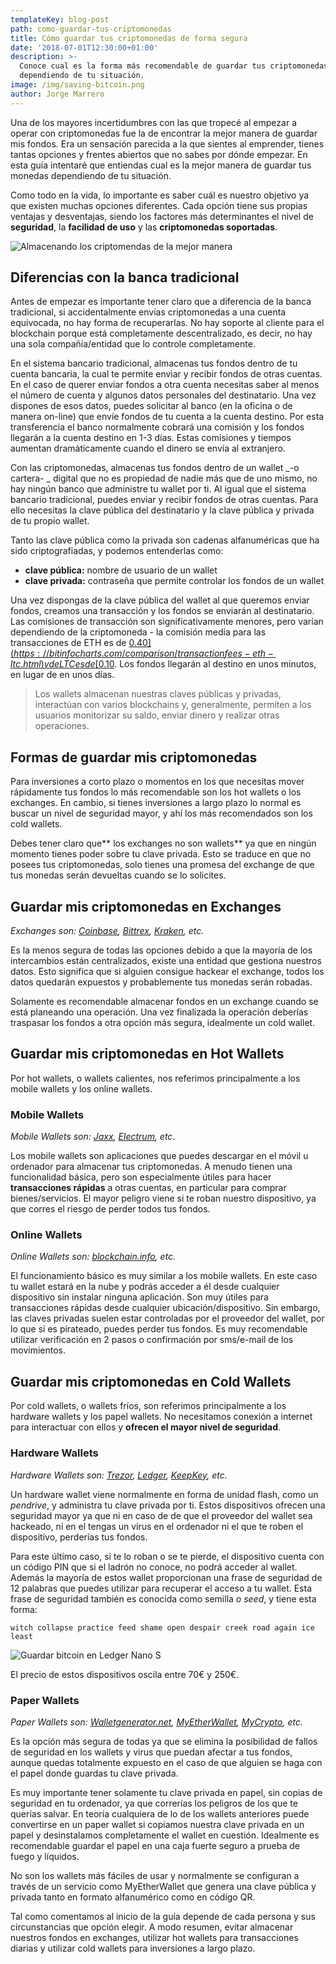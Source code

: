 ```yaml
---
templateKey: blog-post
path: como-guardar-tus-criptomonedas
title: Cómo guardar tus criptomonedas de forma segura
date: '2018-07-01T12:30:00+01:00'
description: >-
  Conoce cual es la forma más recomendable de guardar tus criptomonedas
  dependiendo de tu situación.
image: /img/saving-bitcoin.png
author: Jorge Marrero
---
```


Una de los mayores incertidumbres con las que tropecé al empezar a operar con criptomonedas fue la de encontrar la mejor manera de guardar mis fondos. Era un sensación parecida a la que sientes al emprender, tienes tantas opciones y frentes abiertos que no sabes por dónde empezar. En esta guía intentaré que entiendas cual es la mejor manera de guardar tus monedas dependiendo de tu situación.

Como todo en la vida, lo importante es saber cuál es nuestro objetivo ya que existen muchas opciones diferentes. Cada opción tiene sus propias ventajas y desventajas, siendo los factores más determinantes el nivel de **seguridad**, la **facilidad de uso** y las **criptomonedas soportadas**.

![Almacenando los criptomendas de la mejor manera](/img/saving-bitcoin.jpg)

## Diferencias con la banca tradicional

Antes de empezar es importante tener claro que a diferencia de la banca tradicional, si accidentalmente envías criptomonedas a una cuenta equivocada, no hay forma de recuperarlas. No hay soporte al cliente para el blockchain porque está completamente descentralizado, es decir, no hay una sola compañía/entidad que lo controle completamente.

En el sistema bancario tradicional, almacenas tus fondos dentro de tu cuenta bancaria, la cual te permite enviar y recibir fondos de otras cuentas. En el caso de querer enviar fondos a otra cuenta necesitas saber al menos el número de cuenta y algunos datos personales del destinatario. Una vez dispones de esos datos, puedes solicitar al banco (en la oficina o de manera on-line) que envíe fondos de tu cuenta a la cuenta destino. Por esta transferencia el banco normalmente cobrará una comisión y los fondos llegarán a la cuenta destino en 1-3 días. Estas comisiones y tiempos aumentan dramáticamente cuando el dinero se envía al extranjero.

Con las criptomonedas, almacenas tus fondos dentro de un wallet _\-o cartera- _ digital que no es propiedad de nadie más que de uno mismo, no hay ningún banco que administre tu wallet por ti. Al igual que el sistema bancario tradicional, puedes enviar y recibir fondos de otras cuentas. Para ello necesitas la clave pública del destinatario y la clave pública y privada de tu propio wallet.

Tanto las clave pública como la privada son cadenas alfanuméricas que ha sido criptografiadas, y podemos entenderlas como:

- **clave pública:** nombre de usuario de un wallet
- **clave privada:** contraseña que permite controlar los fondos de un wallet

Una vez dispongas de la clave pública del wallet al que queremos enviar fondos, creamos una transacción y los fondos se enviarán al destinatario. Las comisiones de transacción son significativamente menores, pero varían dependiendo de la criptomoneda - la comisión media para las transacciones de ETH es de [$0.40](https://bitinfocharts.com/comparison/transactionfees-eth-ltc.html) y de LTC es de [$0.10](https://bitinfocharts.com/comparison/litecoin-transactionfees.html). Los fondos llegarán al destino en unos minutos, en lugar de en unos días.

> Los wallets almacenan nuestras claves públicas y privadas, interactúan con varios blockchains y, generalmente, permiten a los usuarios monitorizar su saldo, enviar dinero y realizar otras operaciones.

## Formas de guardar mis criptomonedas

Para inversiones a corto plazo o momentos en los que necesitas mover rápidamente tus fondos lo más recomendable son los hot wallets o los exchanges. En cambio, si tienes inversiones a largo plazo lo normal es buscar un nivel de seguridad mayor, y ahí los más recomendados son los cold wallets.

Debes tener claro que** los exchanges no son wallets** ya que en ningún momento tienes poder sobre tu clave privada. Esto se traduce en que no posees tus criptomonedas, solo tienes una promesa del exchange de que tus monedas serán devueltas cuando se lo solicites.

## Guardar mis criptomonedas en Exchanges

_Exchanges son: [Coinbase](https://www.coinbase.com/), [Bittrex](https://bittrex.com/), [Kraken](https://www.kraken.com/), etc._

Es la menos segura de todas las opciones debido a que la mayoría de los intercambios están centralizados, existe una entidad que gestiona nuestros datos. Esto significa que si alguien consigue hackear el exchange, todos los datos quedarán expuestos y probablemente tus monedas serán robadas.

Solamente es recomendable almacenar fondos en un exchange cuando se está planeando una operación. Una vez finalizada la operación deberías traspasar los fondos a otra opción más segura, idealmente un cold wallet.

## Guardar mis criptomonedas en Hot Wallets

Por hot wallets, o wallets calientes, nos referimos principalmente a los mobile wallets y los online wallets.

### Mobile Wallets

_Mobile Wallets son: [Jaxx](https://jaxx.io/), [Electrum](https://electrum.org/), etc._

Los mobile wallets son aplicaciones que puedes descargar en el móvil u ordenador para almacenar tus criptomonedas. A menudo tienen una funcionalidad básica, pero son especialmente útiles para hacer **transacciones rápidas** a otras cuentas, en particular para comprar bienes/servicios. El mayor peligro viene si te roban nuestro dispositivo, ya que corres el riesgo de perder todos tus fondos.

### Online Wallets

_Online Wallets son: [blockchain.info](https://www.blockchain.com/es/explorer), etc._

El funcionamiento básico es muy similar a los mobile wallets. En este caso tu wallet estará en la nube y podrás acceder a él desde cualquier dispositivo sin instalar ninguna aplicación. Son muy útiles para transacciones rápidas desde cualquier ubicación/dispositivo. Sin embargo, las claves privadas suelen estar controladas por el proveedor del wallet, por lo que si es pirateado, puedes perder tus fondos. Es muy recomendable utilizar verificación en 2 pasos o confirmación por sms/e-mail de los movimientos.

## Guardar mis criptomonedas en Cold Wallets

Por cold wallets, o wallets fríos, son referimos principalmente a los hardware wallets y los papel wallets. No necesitamos conexión a internet para interactuar con ellos y **ofrecen el mayor nivel de seguridad**.

### Hardware Wallets

_Hardware Wallets son: [Trezor](https://trezor.io), [Ledger](https://www.ledgerwallet.com/), [KeepKey](https://www.keepkey.com/), etc._

Un hardware wallet viene normalmente en forma de unidad flash, como un _pendrive_, y administra tu clave privada por ti. Estos dispositivos ofrecen una seguridad mayor ya que ni en caso de de que el proveedor del wallet sea hackeado, ni en el tengas un virus en el ordenador ni el que te roben el dispositivo, perderías tus fondos.

Para este último caso, si te lo roban o se te pierde, el dispositivo cuenta con un código PIN que si el ladrón no conoce, no podrá acceder al wallet. Además la mayoría de estos wallet proporcionan una frase de seguridad de 12 palabras que puedes utilizar para recuperar el acceso a tu wallet. Esta frase de seguridad también es conocida como semilla _o seed_, y tiene esta forma:

`witch collapse practice feed shame open despair creek road again ice least`

![Guardar bitcoin en Ledger Nano S](/img/ledger-nano-btc.jpg)

El precio de estos dispositivos oscila entre 70€ y 250€.

### Paper Wallets

_Paper Wallets son: [Walletgenerator.net](https://walletgenerator.net/), [MyEtherWallet](https://www.myetherwallet.com/), [MyCrypto](https://mycrypto.com/), etc._

Es la opción más segura de todas ya que se elimina la posibilidad de fallos de seguridad en los wallets y virus que puedan afectar a tus fondos, aunque quedas totalmente expuesto en el caso de que alguien se haga con el papel donde guardas tu clave privada.

Es muy importante tener solamente tu clave privada en papel, sin copias de seguridad en tu ordenador, ya que correrías los peligros de los que te querías salvar. En teoría cualquiera de lo de los wallets anteriores puede convertirse en un paper wallet si copiamos nuestra clave privada en un papel y desinstalamos completamente el wallet en cuestión. Idealmente es recomendable guardar el papel en una caja fuerte seguro a prueba de fuego y líquidos.

No son los wallets más fáciles de usar y normalmente se configuran a través de un servicio como MyEtherWallet que genera una clave pública y privada tanto en formato alfanumérico como en código QR.

Tal como comentamos al inicio de la guía depende de cada persona y sus circunstancias que opción elegir. A modo resumen, evitar almacenar nuestros fondos en exchanges, utilizar hot wallets para transacciones diarias y utilizar cold wallets para inversiones a largo plazo.
